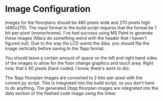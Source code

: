 # Image Configuration
Images for the floorplans should be 480 pixels wide and 270 pixels high (480x270).
The input format to the build script requires that the format be 1 bit-per-pixel (monochrome). I've had success using MS Paint to generate these images (Macs do something weird with the header that I haven't figured out).
Due to the way the LCD wants the data, you should flip the image vertically before saving to the 1bpp format.

You should leave a certain amount of space on the left and right hand sides of the images to allow for the floor change graphics and touch area. Right now, that's 40 pixels (hard-coded. I know, there's work to do).

The 1bpp floorplan images are converted to 2 bits-per-pixel with the convert.py script. This is integrated into the 
build script, so you don't have to do anything.
The generated 2bpp floorplan images are integrated into the data section of the flashed code image using the linker.